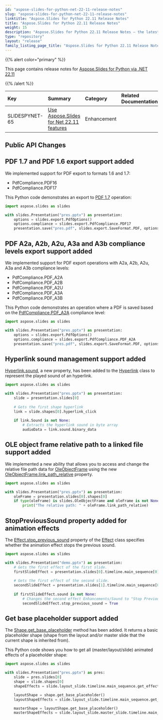 ```yaml
---
id: "aspose-slides-for-python-net-22-11-release-notes"
slug: "aspose-slides-for-python-net-22-11-release-notes"
linktitle: "Aspose.Slides for Python 22.11 Release Notes"
title: "Aspose.Slides for Python 22.11 Release Notes"
weight: 15
description: "Aspose.Slides for Python 22.11 Release Notes – the latest updates and fixes."
type: "repository"
layout: "release"
family_listing_page_title: "Aspose.Slides for Python 22.11 Release Notes"
---
```


{{% alert color="primary" %}} 

This page contains release notes for [Aspose.Slides for Python via .NET 22.11](https://pypi.org/project/Aspose.Slides/22.11/)

{{% /alert %}} 

|**Key**|**Summary**|**Category**|**Related Documentation**|
| :- | :- | :- | :- |
|SLIDESPYNET-65|[Use Aspose.Slides for Net 22.11 features](/slides/net/release-notes/2022/aspose-slides-for-net-22-11-release-notes/)|Enhancement| |



## Public API Changes ##

## PDF 1.7 and PDF 1.6 export support added ##

We implemented support for PDF export to formats 1.6 and 1.7:
* PdfCompliance.PDF16
* PdfCompliance.PDF17

This Python code demonstrates an export to [PDF 1.7](https://reference.aspose.com/slides/python-net/aspose.slides.export/pdfcompliance/) operation:

```python
import aspose.slides as slides

with slides.Presentation("pres.pptx") as presentation:
    options = slides.export.PdfOptions()
    options.compliance = slides.export.PdfCompliance.PDF17
    presentation.save("pres.pdf", slides.export.SaveFormat.PDF, options)
```

## PDF A2a, A2b, A2u, A3a and A3b compliance levels export support added ##

We implemented support for PDF export operations with A2a, A2b, A2u, A3a and A3b compliance levels:
* PdfCompliance.PDF_A2A
* PdfCompliance.PDF_A2B
* PdfCompliance.PDF_A2U
* PdfCompliance.PDF_A3A
* PdfCompliance.PDF_A3B

This Python code demonstrates an operation where a PDF is saved based on the [PdfCompliance.PDF_A2A](https://reference.aspose.com/slides/python-net/aspose.slides.export/pdfcompliance/) compliance level:

```python
import aspose.slides as slides

with slides.Presentation("pres.pptx") as presentation:
    options = slides.export.PdfOptions()
    options.compliance = slides.export.PdfCompliance.PDF_A2A
    presentation.save("pres.pdf", slides.export.SaveFormat.PDF, options)
```

## Hyperlink sound management support added ##

[Hyperlink.sound](https://reference.aspose.com/slides/python-net/aspose.slides/hyperlink/), a new property, has been added to the [Hyperlink](https://reference.aspose.com/slides/python-net/aspose.slides/hyperlink/) class to represent the played sound of an hyperlink. 

```python
import aspose.slides as slides

with slides.Presentation("pres.pptx") as presentation:
    slide = presentation.slides[0]
    
    # Gets the first shape hyperlink
    link = slide.shapes[0].hyperlink_click
       
    if link.Sound is not None:
        # Extracts the hyperlink sound in byte array
        audioData = link.sound.binary_data
```

## OLE object frame relative path to a linked file support added ##

We implemented a new ability that allows you to access and change the relative file path data for [OleObjectFrame](https://reference.aspose.com/slides/python-net/aspose.slides/oleobjectframe/) using the new [OleObjectFrame.link_path_relative](https://reference.aspose.com/slides/python-net/aspose.slides/oleobjectframe/) property.

```python
import aspose.slides as slides

with slides.Presentation("pres.pptx") as presentation:
    oleFrame = presentation.slides[0].shapes[0]
    if type(oleFrame) is slides.OleObjectFrame and oleFrame is not None:
        print("The relative path: " + oleFrame.link_path_relative)
```

## StopPreviousSound property added for animation effects ##

The [Effect.stop_previous_sound](https://reference.aspose.com/slides/python-net/aspose.slides.animation/effect/) property of the [Effect](https://reference.aspose.com/slides/python-net/aspose.slides.animation/effect/) class specifies whether the animation effect stops the previous sound.

```python
import aspose.slides as slides

with slides.Presentation("demo.pptx") as presentation:
    # Gets the first effect of the first slide.
    firstSlideEffect = presentation.slides[0].timeline.main_sequence[0]
    
    # Gets the first effect of the second slide.
    secondSlideEffect = presentation.slides[1].timeline.main_sequence[0]
       
    if firstSlideEffect.sound is not None:
        # Changes the second effect Enhancements/Sound to "Stop Previous Sound"
        secondSlideEffect.stop_previous_sound = True
```

## Get base placeholder support added ##

The [Shape.get_base_placeholder](https://reference.aspose.com/slides/python-net/aspose.slides/shape/) method has been added. It returns a basic placeholder shape (shape from the layout and/or master slide that the current shape is inherited from).

This Python code shows you how to get all (master/layout/slide) animated effects of a placeholder shape:

```python
import aspose.slides as slides

with slides.Presentation("pres.pptx") as pres:
    slide = pres.slides[0]
    shape = slide.shapes[0]
    shapeEffects = slide.layout_slide.timeline.main_sequence.get_effects_by_shape(shape)

    layoutShape = shape.get_base_placeholder()
    layoutShapeEffects = slide.layout_slide.timeline.main_sequence.get_effects_by_shape(layoutShape)

    masterShape = layoutShape.get_base_placeholder()
    masterShapeEffects = slide.layout_slide.master_slide.timeline.main_sequence.get_effects_by_shape(masterShape)
```